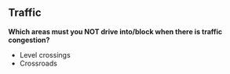 ## Traffic

**Which areas must you NOT drive into/block when there is traffic congestion?**
- Level crossings
- Crossroads